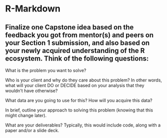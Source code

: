 # R-Markdown
## Finalize one Capstone idea based on the feedback you got from mentor(s) and peers on your Section 1 submission, and also based on your newly acquired understanding of the R ecosystem. Think of the following questions:

What is the problem you want to solve?

Who is your client and why do they care about this problem? In other words, what will your client DO or DECIDE based on your analysis that they wouldn’t have otherwise?

What data are you going to use for this? How will you acquire this data?

In brief, outline your approach to solving this problem (knowing that this might change later).

What are your deliverables? Typically, this would include code, along with a paper and/or a slide deck.

